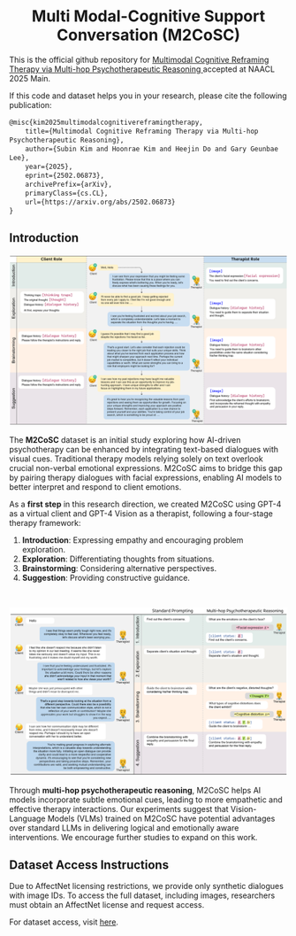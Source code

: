 <h1 align="center"><b>Multi Modal-Cognitive Support Conversation (M2CoSC)</b></h1>

This is the official github repository for [Multimodal Cognitive Reframing Therapy via Multi-hop Psychotherapeutic Reasoning
](https://arxiv.org/abs/2502.06873) accepted at NAACL 2025 Main.


If this code and dataset helps you in your research, please cite the following publication:
```
@misc{kim2025multimodalcognitivereframingtherapy,
    title={Multimodal Cognitive Reframing Therapy via Multi-hop Psychotherapeutic Reasoning}, 
    author={Subin Kim and Hoonrae Kim and Heejin Do and Gary Geunbae Lee},
    year={2025},
    eprint={2502.06873},
    archivePrefix={arXiv},
    primaryClass={cs.CL},
    url={https://arxiv.org/abs/2502.06873}
}
```


## **Introduction**

![Dataset Construction](assets/dataset.PNG)

The **M2CoSC** dataset is an initial study exploring how AI-driven psychotherapy can be enhanced by integrating text-based dialogues with visual cues. Traditional therapy models relying solely on text overlook crucial non-verbal emotional expressions. M2CoSC aims to bridge this gap by pairing therapy dialogues with facial expressions, enabling AI models to better interpret and respond to client emotions.

As a **first step** in this research direction, we created M2CoSC using GPT-4 as a virtual client and GPT-4 Vision as a therapist, following a four-stage therapy framework:

1. **Introduction**: Expressing empathy and encouraging problem exploration.
2. **Exploration**: Differentiating thoughts from situations.
3. **Brainstorming**: Considering alternative perspectives.
4. **Suggestion**: Providing constructive guidance.

<br>

![MH](assets/framework-wide.PNG)

Through **multi-hop psychotherapeutic reasoning**, M2CoSC helps AI models incorporate subtle emotional cues, leading to more empathetic and effective therapy interactions. Our experiments suggest that Vision-Language Models (VLMs) trained on M2CoSC have potential advantages over standard LLMs in delivering logical and emotionally aware interventions. We encourage further studies to expand on this work.



## **Dataset Access Instructions**
Due to AffectNet licensing restrictions, we provide only synthetic dialogues with image IDs. To access the full dataset, including images, researchers must obtain an AffectNet license and request access.

For dataset access, visit [here](https://huggingface.co/datasets/multimodal-reframing/M2CoSC).


